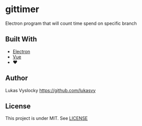 # gittimer
Electron program that will count time spend on specific branch

## Built With
* [Electron](https://www.electronjs.org/)
* [Vue](https://www.vuejs.org/)
* ❤

## Author
Lukas Vyslocky https://github.com/lukasvy

## License

This project is under MIT.
See [LICENSE](https://github.com/lukasvy/gittimer/blob/master/LICENSE)